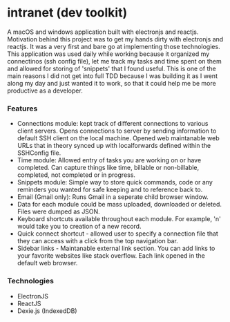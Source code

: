 # intranet (dev toolkit)

A macOS and windows application built with electronjs and reactjs. Motivation behind this project was to get my hands dirty with electronjs and reactjs. It was a very first and bare go at implementing those technologies. This application was used daily while working because it organized my connectinos (ssh config file), let me track my tasks and time spent on them and allowed for storing of 'snippets' that I found useful. This is one of the main reasons I did not get into full TDD because I was building it as I went along my day and just wanted it to work, so that it could help me be more productive as a developer.

### Features
 - Connections module: kept track of different connections to various client servers. Opens connections to server by sending information to default SSH client on the local machine. Opened web maintanable web URLs that in theory synced up with localforwards defined within the SSHConfig file.
 - Time module: Allowed entry of tasks you are working on or have completed. Can capture things like time, billable or non-billable, completed, not completed or in progress.
 - Snippets module: Simple way to store quick commands, code or any reminders you wanted for safe keeping and to reference back to.
 - Email (Gmail only): Runs Gmail in a seperate child browser window.
 - Data for each module could be mass uploaded, downloaded or deleted. Files were dumped as JSON.
 - Keyboard shortcuts available throughout each module. For example, 'n' would take you to creation of a new record.
 - Quick connect shortcut - allowed user to specify a connection file that they can access with a click from the top navigation bar.
 - Sidebar links - Maintanable external link section. You can add links to your favorite websites like stack overflow. Each link opened in the default web browser.

### Technologies
 - ElectronJS
 - ReactJS
 - Dexie.js (IndexedDB)
